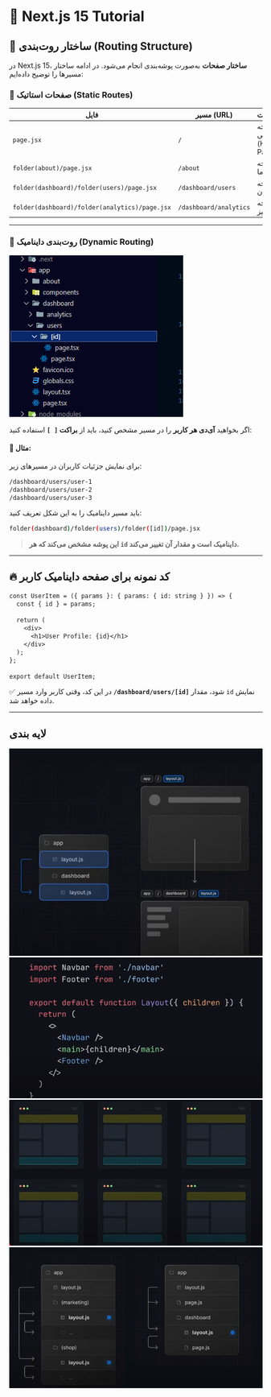 # 🚀 **Next.js 15 Tutorial**

## 📌 **ساختار روت‌بندی (Routing Structure)**

در Next.js 15، **ساختار صفحات** به‌صورت پوشه‌بندی انجام می‌شود. در ادامه ساختار مسیرها را توضیح داده‌ایم:

### **🔹 صفحات استاتیک (Static Routes)**

| فایل                                           | مسیر (URL)             | توضیحات               |
| ---------------------------------------------- | ---------------------- | --------------------- |
| `page.jsx`                                     | `/`                    | صفحه اصلی (Home Page) |
| `folder(about)/page.jsx`                       | `/about`               | صفحه درباره ما        |
| `folder(dashboard)/folder(users)/page.jsx`     | `/dashboard/users`     | صفحه کاربران          |
| `folder(dashboard)/folder(analytics)/page.jsx` | `/dashboard/analytics` | صفحه آنالیز           |

---

### **🔹 روت‌بندی داینامیک (Dynamic Routing)**
<img src="./readmeFiled/usersitemPNG.PNG"/>

اگر بخواهید **آی‌دی هر کاربر** را در مسیر مشخص کنید، باید از **براکت `[ ]`** استفاده کنید:

#### 📌 مثال:

برای نمایش جزئیات کاربران در مسیرهای زیر:

```
/dashboard/users/user-1
/dashboard/users/user-2
/dashboard/users/user-3
```

باید مسیر داینامیک را به این شکل تعریف کنید:

```bash
folder(dashboard)/folder(users)/folder([id])/page.jsx
```

> **این پوشه مشخص می‌کند که هر `id` داینامیک است و مقدار آن تغییر می‌کند.**

---

## 🔥 **کد نمونه برای صفحه داینامیک کاربر**

```tsx
const UserItem = ({ params }: { params: { id: string } }) => {
  const { id } = params;

  return (
    <div>
      <h1>User Profile: {id}</h1>
    </div>
  );
};

export default UserItem;
```

✅ در این کد، وقتی کاربر وارد مسیر **`/dashboard/users/[id]`** شود، مقدار `id` نمایش داده خواهد شد.

---

## لایه بندی

<div class="grid grid-cols-3 gap-3 ">
<img src="./readmeFiled/layout.PNG" className="w-20"/>
<img src="./readmeFiled/layout2PNG.PNG" className="w-20"/>
<img src="./readmeFiled/layout3PNG.PNG" className="w-20"/>
<img src="./readmeFiled/layout4.PNG" className="w-20"/>
</div>
